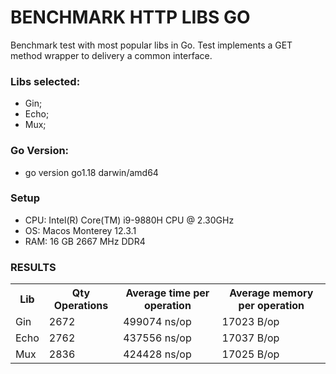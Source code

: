 # BENCHMARK HTTP LIBS GO
Benchmark test with most popular libs in Go. Test implements a GET method wrapper to delivery a common interface.

### Libs selected:
- Gin;
- Echo;
- Mux;

### Go Version:
- go version go1.18 darwin/amd64

### Setup
- CPU: Intel(R) Core(TM) i9-9880H CPU @ 2.30GHz
- OS: Macos Monterey 12.3.1
- RAM: 16 GB 2667 MHz DDR4

### RESULTS
<table>
    <tr>
        <th>Lib</th>
        <th>Qty Operations</th>
        <th>Average time per operation</th>
        <th>Average memory per operation</th>
    </tr>
    <tr>
        <td>Gin</td>
        <td>2672</td>
        <td>499074 ns/op</td>
        <td>17023 B/op</td>
    </tr>
    <tr>
        <td>Echo</td>
        <td>2762</td>
        <td>437556 ns/op</td>
        <td>17037 B/op</td>
    </tr>
    <tr>
        <td>Mux</td>
        <td>2836</td>
        <td>424428 ns/op</td>
        <td>17025 B/op</td>
    </tr>
</table>
